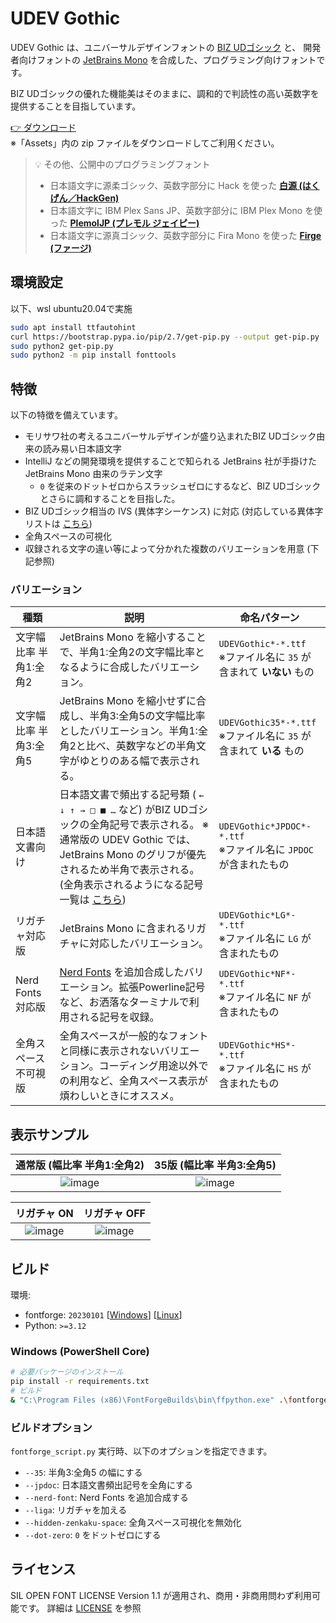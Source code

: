 # UDEV Gothic

UDEV Gothic は、ユニバーサルデザインフォントの [BIZ UDゴシック](https://github.com/googlefonts/morisawa-biz-ud-gothic) と、 開発者向けフォントの [JetBrains Mono](https://github.com/JetBrains/JetBrainsMono) を合成した、プログラミング向けフォントです。

BIZ UDゴシックの優れた機能美はそのままに、調和的で判読性の高い英数字を提供することを目指しています。

[👉 ダウンロード](https://github.com/yuru7/udev-gothic/releases/latest)  
※「Assets」内の zip ファイルをダウンロードしてご利用ください。

> 💡 その他、公開中のプログラミングフォント
> - 日本語文字に源柔ゴシック、英数字部分に Hack を使った [**白源 (はくげん／HackGen)**](https://github.com/yuru7/HackGen)
> - 日本語文字に IBM Plex Sans JP、英数字部分に IBM Plex Mono を使った [**PlemolJP (プレモル ジェイピー)**](https://github.com/yuru7/PlemolJP)
> - 日本語文字に源真ゴシック、英数字部分に Fira Mono を使った [**Firge (ファージ)**](https://github.com/yuru7/Firge)


## 環境設定

以下、wsl ubuntu20.04で実施

```sh
sudo apt install ttfautohint
curl https://bootstrap.pypa.io/pip/2.7/get-pip.py --output get-pip.py
sudo python2 get-pip.py
sudo python2 -m pip install fonttools
```

## 特徴

以下の特徴を備えています。

- モリサワ社の考えるユニバーサルデザインが盛り込まれたBIZ UDゴシック由来の読み易い日本語文字
- IntelliJ などの開発環境を提供することで知られる JetBrains 社が手掛けた JetBrains Mono 由来のラテン文字
  - `0` を従来のドットゼロからスラッシュゼロにするなど、BIZ UDゴシックとさらに調和することを目指した。
- BIZ UDゴシック相当の IVS (異体字シーケンス) に対応 (対応している異体字リストは [こちら](https://raw.githubusercontent.com/yuru7/udev-gothic/main/doc/ivs.txt))
- 全角スペースの可視化
- 収録される文字の違い等によって分かれた複数のバリエーションを用意 (下記参照)

### バリエーション

| 種類 | 説明 | 命名パターン |
| --- | --- | --- |
| 文字幅比率 半角1:全角2 | JetBrains Mono を縮小することで、半角1:全角2の文字幅比率となるように合成したバリエーション。 | `UDEVGothic*-*.ttf`<br>※ファイル名に `35` が含まれて **いない** もの |
| 文字幅比率 半角3:全角5 | JetBrains Mono を縮小せずに合成し、半角3:全角5の文字幅比率としたバリエーション。半角1:全角2と比べ、英数字などの半角文字がゆとりのある幅で表示される。| `UDEVGothic35*-*.ttf`<br>※ファイル名に `35` が含まれて **いる** もの |
| 日本語文書向け | 日本語文書で頻出する記号類 ( `← ↓ ↑ → □ ■ …` など) がBIZ UDゴシックの全角記号で表示される。 ※通常版の UDEV Gothic では、JetBrains Mono のグリフが優先されるため半角で表示される。 (全角表示されるようになる記号一覧は [こちら](doc/JPDOC.txt)) | `UDEVGothic*JPDOC*-*.ttf`<br>※ファイル名に `JPDOC` が含まれたもの |
| リガチャ対応版 | JetBrains Mono に含まれるリガチャに対応したバリエーション。 | `UDEVGothic*LG*-*.ttf`<br>※ファイル名に `LG` が含まれたもの |
| Nerd Fonts 対応版 | [Nerd Fonts](https://www.nerdfonts.com/) を追加合成したバリエーション。拡張Powerline記号など、お洒落なターミナルで利用される記号を収録。 | `UDEVGothic*NF*-*.ttf`<br>※ファイル名に `NF` が含まれたもの |
| 全角スペース不可視版 | 全角スペースが一般的なフォントと同様に表示されないバリエーション。コーディング用途以外での利用など、全角スペース表示が煩わしいときにオススメ。 | `UDEVGothic*HS*-*.ttf`<br>※ファイル名に `HS` が含まれたもの |

## 表示サンプル

| 通常版 (幅比率 半角1:全角2) | 35版 (幅比率 半角3:全角5) |
| :---: | :---: |
| ![image](https://user-images.githubusercontent.com/13458509/163554505-af07d1b1-574a-42a0-a7c4-01cccef75537.png) | ![image](https://user-images.githubusercontent.com/13458509/163554472-de0ebb09-9f82-4d61-8c68-51dbc938858a.png) |

| リガチャ ON | リガチャ OFF |
| :---: | :---: |
| ![image](https://user-images.githubusercontent.com/13458509/159891788-b97865ee-9b94-4691-b44e-f39f55a8bdef.png) | ![image](https://user-images.githubusercontent.com/13458509/159892000-99b356e5-42d0-4007-85eb-424abc386a05.png) |

## ビルド

環境:

- fontforge: `20230101` \[[Windows](https://fontforge.org/en-US/downloads/windows/)\] \[[Linux](https://fontforge.org/en-US/downloads/gnulinux/)\]
- Python: `>=3.12`

### Windows (PowerShell Core)

```sh
# 必要パッケージのインストール
pip install -r requirements.txt
# ビルド
& "C:\Program Files (x86)\FontForgeBuilds\bin\ffpython.exe" .\fontforge_script.py && python3 .\fonttools_script.py
```

### ビルドオプション

`fontforge_script.py` 実行時、以下のオプションを指定できます。

- `--35`: 半角3:全角5 の幅にする
- `--jpdoc`: 日本語文書頻出記号を全角にする
- `--nerd-font`: Nerd Fonts を追加合成する
- `--liga`: リガチャを加える
- `--hidden-zenkaku-space`: 全角スペース可視化を無効化
- `--dot-zero`: `0` をドットゼロにする

## ライセンス

SIL OPEN FONT LICENSE Version 1.1 が適用され、商用・非商用問わず利用可能です。
詳細は [LICENSE](https://raw.githubusercontent.com/yuru7/udev-gothic/main/LICENSE) を参照
